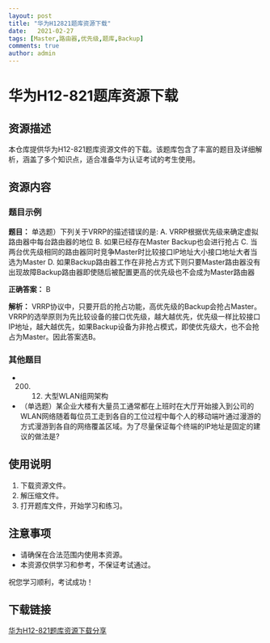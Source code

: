 ```yaml
---
layout: post
title: "华为H12821题库资源下载"
date:   2021-02-27
tags: [Master,路由器,优先级,题库,Backup]
comments: true
author: admin
---
```

# 华为H12-821题库资源下载

## 资源描述

本仓库提供华为H12-821题库资源文件的下载。该题库包含了丰富的题目及详细解析，涵盖了多个知识点，适合准备华为认证考试的考生使用。

## 资源内容

### 题目示例

**题目：**
单选题）下列关于VRRP的描述错误的是:
A. VRRP根据优先级来确定虚拟路由器中每台路由器的地位
B. 如果已经存在Master Backup也会进行抢占
C. 当两台优先级相同的路由器同时竞争Master时比较接口IP地址大小接口地址大者当选为Master
D. 如果Backup路由器工作在非抢占方式下则只要Master路由器没有出现故障Backup路由器即使随后被配置更高的优先级也不会成为Master路由器

**正确答案：** B

**解析：**
VRRP协议中，只要开启的抢占功能，高优先级的Backup会抢占Master。VRRP的选举原则为先比较设备的接口优先级，越大越优先，优先级一样比较接口IP地址，越大越优先，如果Backup设备为非抢占模式，即使优先级大，也不会抢占为Master。因此答案选B。

### 其他题目

- 200. 12. 大型WLAN组网架构
- （单选题）某企业大楼有大量员工通常都在上班时在大厅开始接入到公司的WLAN网络随着每位员工走到各自的工位过程中每个人的移动端叶通过漫游的方式漫游到各自的网络覆盖区域。为了尽量保证每个终端的IP地址是固定的建议的做法是?

## 使用说明

1. 下载资源文件。
2. 解压缩文件。
3. 打开题库文件，开始学习和练习。

## 注意事项

- 请确保在合法范围内使用本资源。
- 本资源仅供学习和参考，不保证考试通过。

祝您学习顺利，考试成功！

## 下载链接

[华为H12-821题库资源下载分享](https://pan.quark.cn/s/e9a299f602b2)